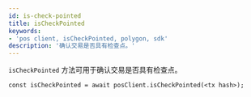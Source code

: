 ```yaml
---
id: is-check-pointed
title: isCheckPointed
keywords:
- 'pos client, isCheckPointed, polygon, sdk'
description: '确认交易是否具有检查点。'
---
```


`isCheckPointed` 方法可用于确认交易是否具有检查点。

```
const isCheckPointed = await posClient.isCheckPointed(<tx hash>);
```
